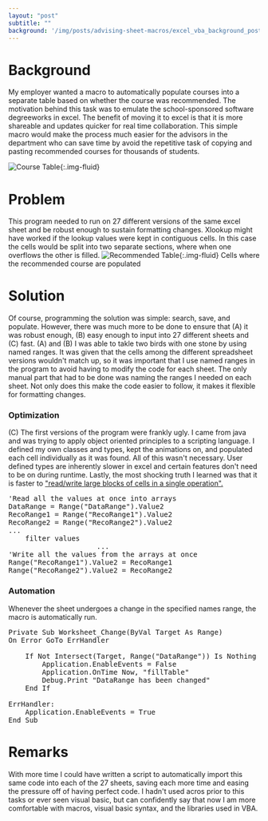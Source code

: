 ```yaml
---
layout: "post"
subtitle: ""
background: '/img/posts/advising-sheet-macros/excel_vba_background_post.png'
---
```


# Background
My employer wanted a macro to automatically populate courses into a separate table based on whether the course was recommended. The motivation behind this task was to emulate the school-sponsored software degreeworks in excel. The benefit of moving it to excel is that it is more shareable and updates quicker for real time collaboration. This simple macro would make the process much easier for the advisors in the department who can save time by avoid the repetitive task of copying and pasting recommended courses for thousands of students.

![Course Table]({{site.url}}/img/posts/advising-sheet-macros/advising_table_post.png){:.img-fluid}

# Problem
This program needed to run on 27 different versions of the same excel sheet and be robust enough to sustain formatting changes. Xlookup might have worked if the lookup values were kept in contiguous cells. In this case the cells would be split into two separate sections, where when one overflows the other is filled.
![Recommended Table]({{site.url}}/img/posts/advising-sheet-macros/recommended_table_post.png){:.img-fluid}
<span class="caption text-muted">Cells where the recommended course are populated</span>

# Solution
Of course, programming the solution was simple: search, save, and populate. However, there was much more to be done to ensure that (A) it was robust enough, (B) easy enough to input into 27 different sheets and (C) fast.
(A) and (B) I was able to takle two birds with one stone by using named ranges. It was given that the cells among the different spreadsheet versions wouldn't match up, so it was important that I use named ranges in the program to avoid having to modify the code for each sheet. The only manual part that had to be done was naming the ranges I needed on each sheet. Not only does this make the code easier to follow, it makes it flexible for formatting changes.
### Optimization
(C) The first versions of the program were frankly ugly. I came from java and was trying to apply object oriented principles to a scripting language. I defined my own classes and types, kept the animations on, and populated each cell individually as it was found. All of this wasn't necessary. User defined types are inherently slower in excel and certain features don't need to be on during runtime. Lastly, the most shocking truth I learned was that it is faster to ["read/write large blocks of cells in a single operation".][1]
<pre>
'Read all the values at once into arrays
DataRange = Range("DataRange").Value2
RecoRange1 = Range("RecoRange1").Value2
RecoRange2 = Range("RecoRange2").Value2
...
    filter values
                     ...
'Write all the values from the arrays at once
Range("RecoRange1").Value2 = RecoRange1
Range("RecoRange2").Value2 = RecoRange2
</pre>

[1]: https://www.microsoft.com/en-us/microsoft-365/blog/2009/03/12/excel-vba-performance-coding-best-practices/ "Excel vba best practices"

### Automation
Whenever the sheet undergoes a change in the specified names range, the macro is automatically run.
<pre>
Private Sub Worksheet_Change(ByVal Target As Range)
On Error GoTo ErrHandler
    
    If Not Intersect(Target, Range("DataRange")) Is Nothing Then
        Application.EnableEvents = False
        Application.OnTime Now, "fillTable"
        Debug.Print "DataRange has been changed"
    End If

ErrHandler:
    Application.EnableEvents = True
End Sub
</pre>

# Remarks
With more time I could have written a script to automatically import this same code into each of the 27 sheets, saving each more time and easing the pressure off of having perfect code. I hadn't used acros prior to this tasks or ever seen visual basic, but can confidently say that now I am more comfortable with macros, visual basic syntax, and the libraries used in VBA. 

